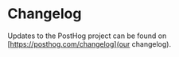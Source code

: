 # Changelog

Updates to the PostHog project can be found on [https://posthog.com/changelog](our changelog).